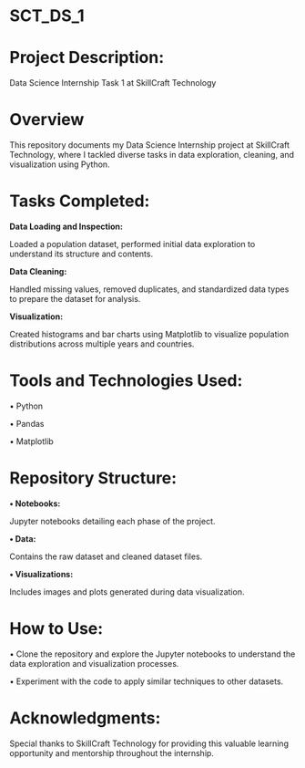 # SCT_DS_1
# **Project Description:** 

Data Science Internship Task 1 at SkillCraft Technology

# **Overview**

This repository documents my Data Science Internship project at SkillCraft Technology, where I tackled diverse tasks in data exploration, cleaning, and visualization using Python.

# **Tasks Completed:**

**Data Loading and Inspection:**

Loaded a population dataset, performed initial data exploration to understand its structure and contents.

**Data Cleaning:** 

Handled missing values, removed duplicates, and standardized data types to prepare the dataset for analysis.

**Visualization:** 

Created histograms and bar charts using Matplotlib to visualize population distributions across multiple years and countries.

# **Tools and Technologies Used:**

• Python 

• Pandas 

• Matplotlib

# **Repository Structure:**

**• Notebooks:** 

Jupyter notebooks detailing each phase of the project.

**• Data:**

Contains the raw dataset and cleaned dataset files. 

**• Visualizations:** 

Includes images and plots generated during data visualization.

# **How to Use:**

• Clone the repository and explore the Jupyter notebooks to understand the data exploration and visualization processes. 

• Experiment with the code to apply similar techniques to other datasets.

# **Acknowledgments:**

Special thanks to SkillCraft Technology for providing this valuable learning opportunity and mentorship throughout the internship.
